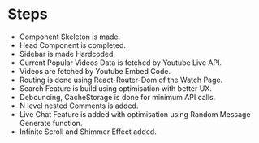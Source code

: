 # Steps
- Component Skeleton is made.
- Head Component is completed.
- Sidebar is made Hardcoded.
- Current Popular Videos Data is fetched by Youtube Live API.
- Videos are fetched by Youtube Embed Code.
- Routing is done using React-Router-Dom of the Watch Page.
- Search Feature is build using optimisation with better UX.
- Debouncing, CacheStorage is done for minimum API calls.
- N level nested Comments is added.
- Live Chat Feature is added with optimisation using Random Message Generate function.
- Infinite Scroll and Shimmer Effect added.